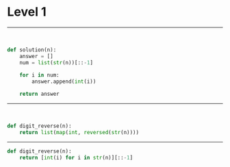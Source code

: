 # Level 1

---

​																									




```python
def solution(n):
    answer = []
    num = list(str(n))[::-1]
    
    for i in num:
        answer.append(int(i))

    return answer
```

---

​												

```python
def digit_reverse(n):
    return list(map(int, reversed(str(n))))
```

---



```python
def digit_reverse(n):
    return [int(i) for i in str(n)][::-1]
```

